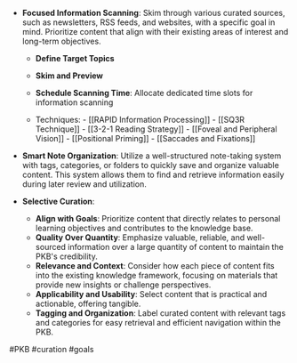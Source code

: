-  **Focused Information Scanning**: Skim through various curated sources, such as newsletters, RSS feeds, and websites, with a specific goal in mind. Prioritize content that align with their existing areas of interest and long-term objectives.
	- **Define Target Topics**
	- **Skim and Preview**
	- **Schedule Scanning Time**: Allocate dedicated time slots for information scanning

	- Techniques:
			- [[RAPID Information Processing]]
			- [[SQ3R Technique]]
			- [[3-2-1 Reading Strategy]]
			- [[Foveal and Peripheral Vision]]
			- [[Positional Priming]]
			- [[Saccades and Fixations]]
  
- **Smart Note Organization**: Utilize a well-structured note-taking system with tags, categories, or folders to quickly save and organize valuable content. This system allows them to find and retrieve information easily during later review and utilization.
   
- **Selective Curation**: 
	- **Align with Goals**: Prioritize content that directly relates to personal learning objectives and contributes to the knowledge base.
	- **Quality Over Quantity**: Emphasize valuable, reliable, and well-sourced information over a large quantity of content to maintain the PKB's credibility.
	- **Relevance and Context**: Consider how each piece of content fits into the existing knowledge framework, focusing on materials that provide new insights or challenge perspectives.
	- **Applicability and Usability**: Select content that is practical and actionable, offering tangible.
	- **Tagging and Organization**: Label curated content with relevant tags and categories for easy retrieval and efficient navigation within the PKB.

#PKB #curation #goals 